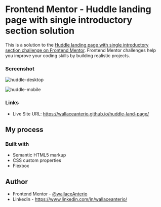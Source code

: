 # Frontend Mentor - Huddle landing page with single introductory section solution

This is a solution to the [Huddle landing page with single introductory section challenge on Frontend Mentor](https://www.frontendmentor.io/challenges/huddle-landing-page-with-a-single-introductory-section-B_2Wvxgi0). Frontend Mentor challenges help you improve your coding skills by building realistic projects. 


### Screenshot

![huddle-desktop](https://user-images.githubusercontent.com/54643137/164571430-d80d2679-52af-4e67-b230-0e5b21f15045.png)

![huddle-mobile](https://user-images.githubusercontent.com/54643137/164571433-9ab1d507-e89a-4a35-9469-f285c8765d35.png)

### Links

- Live Site URL: https://wallaceanterio.github.io/huddle-land-page/

## My process

### Built with

- Semantic HTML5 markup
- CSS custom properties
- Flexbox

## Author

- Frontend Mentor - [@wallaceAnterio](https://www.frontendmentor.io/profile/wallaceAnterio)
- Linkedin - https://www.linkedin.com/in/wallaceanterio/


